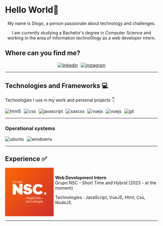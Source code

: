 # Hello World👋

<div style="text-align:center;">

My name is Diogo, a person passionate about technology and challenges.

I am currently studying a Bachelor's degree in Computer Science and working in the area of ​​information techno0logy as a web developer intern.

</div>

## Where can you find me?

<div style="display: flex; justify-content:center; column-gap:1vw; row-gap:1vw;">
   <a href="https://www.linkedin.com/in/diogohsp/">
      <img align="center" alt="linkedin" src="https://img.shields.io/badge/LinkedIn-0077B5?style=for-the-badge&logo=linkedin&logoColor=white">
      
   </a>
   <a href="https://www.instagram.com/diogo.hsp/">
      <img align="center" alt="instagram" src="https://img.shields.io/badge/Instagram-E4405F?style=for-the-badge&logo=instagram&logoColor=white">
   </a>
</div>
<hr>

## Technologies and Frameworks 💻

Technologies I use in my work and personal projects 👇

<div style="display: flex; column-gap:1vw; row-gap:1vw;">
  <img align="center" alt="html5" src="https://img.shields.io/badge/HTML5-E34F26?style=for-the-badge&logo=html5&logoColor=white">
   <img align="center" alt="css" src="https://img.shields.io/badge/CSS3-1572B6?style=for-the-badge&logo=css3&logoColor=white">
   <img align="center" alt="javascript" src="https://img.shields.io/badge/JavaScript-F7DF1E?style=for-the-badge&logo=javascript&logoColor=black">
   <img align="center" alt="sascss" src="https://img.shields.io/badge/Sass-CC6699?style=for-the-badge&logo=sass&logoColor=whit">
   <img align="center" alt="vuejs" src="https://img.shields.io/badge/Vue.js-35495E?style=for-the-badge&logo=vue.js&logoColor=4FC08D">
   <img align="center" alt="vuejs" src="https://img.shields.io/badge/Node.js-43853D?style=for-the-badge&logo=node.js&logoColor=white">
   <img align="center" alt="git" src="https://img.shields.io/badge/GIT-E44C30?style=for-the-badge&logo=git&logoColor=white">

</div>

<hr>

### Operational systems

<div style="display: flex; column-gap:1vw; row-gap:1vw;">
   <img align="center" alt="ubunto" src="https://img.shields.io/badge/Ubuntu-E95420?style=for-the-badge&logo=ubuntu&logoColor=white">
   <img align="center" alt="windowns" src="https://img.shields.io/badge/Windows-0078D6?style=for-the-badge&logo=windows&logoColor=white">
</div>
<hr>

## Experience ✅

<div style="display: flex; align-items:center; column-gap:5px;">

   <img align="center" alt="nsc-logo" src="./assets/logo-grupo-nsc.png" style="width: 10rem">
   
   <div style="display: flex; flex-direction:column;">
   <strong>Web Development Intern</strong>
   Grupo NSC - Short Time and Hybrid (2023 - at the moment)
   
   Technologies : JavaScript, VueJS, Html, Css, NodeJS.

   </div>
   
</div>

<hr>
